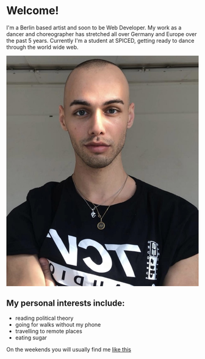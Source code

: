 # Welcome!

I'm a Berlin based artist and soon to be Web Developer.
My work as a dancer and choreographer has stretched all over Germany and Europe over the past 5 years.
Currently I'm a student at SPICED, getting ready to dance through the world wide web.

![portrait](portrait.jpeg)


## My personal interests include:
- reading political theory
- going for walks without my phone
- travelling to remote places
- eating sugar

On the weekends you will usually find me [like this](https://giphy.com/embed/FBzqZGthkW6KQ)
<!--
**versacrvm/versacrvm** is a ✨ _special_ ✨ repository because its `README.md` (this file) appears on your GitHub profile.

Here are some ideas to get you started:

- 🔭 I’m currently working on ...
- 🌱 I’m currently learning ...
- 👯 I’m looking to collaborate on ...
- 🤔 I’m looking for help with ...
- 💬 Ask me about ...
- 📫 How to reach me: ...
- 😄 Pronouns: ...
- ⚡ Fun fact: ...
-->

